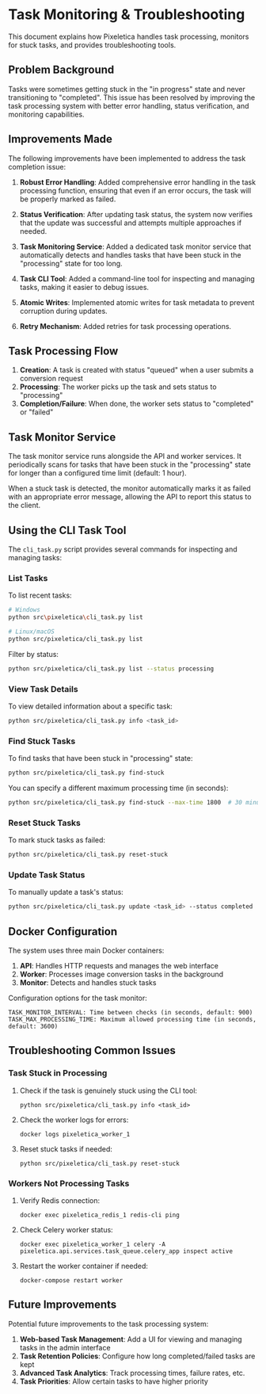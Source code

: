 # Task Monitoring & Troubleshooting

This document explains how Pixeletica handles task processing, monitors for stuck tasks, and provides troubleshooting tools.

## Problem Background

Tasks were sometimes getting stuck in the "in progress" state and never transitioning to "completed". This issue has been resolved by improving the task processing system with better error handling, status verification, and monitoring capabilities.

## Improvements Made

The following improvements have been implemented to address the task completion issue:

1. **Robust Error Handling**: Added comprehensive error handling in the task processing function, ensuring that even if an error occurs, the task will be properly marked as failed.

2. **Status Verification**: After updating task status, the system now verifies that the update was successful and attempts multiple approaches if needed.

3. **Task Monitoring Service**: Added a dedicated task monitor service that automatically detects and handles tasks that have been stuck in the "processing" state for too long.

4. **Task CLI Tool**: Added a command-line tool for inspecting and managing tasks, making it easier to debug issues.

5. **Atomic Writes**: Implemented atomic writes for task metadata to prevent corruption during updates.

6. **Retry Mechanism**: Added retries for task processing operations.

## Task Processing Flow

1. **Creation**: A task is created with status "queued" when a user submits a conversion request
2. **Processing**: The worker picks up the task and sets status to "processing"
3. **Completion/Failure**: When done, the worker sets status to "completed" or "failed"

## Task Monitor Service

The task monitor service runs alongside the API and worker services. It periodically scans for tasks that have been stuck in the "processing" state for longer than a configured time limit (default: 1 hour).

When a stuck task is detected, the monitor automatically marks it as failed with an appropriate error message, allowing the API to report this status to the client.

## Using the CLI Task Tool

The `cli_task.py` script provides several commands for inspecting and managing tasks:

### List Tasks

To list recent tasks:

```bash
# Windows
python src\pixeletica\cli_task.py list

# Linux/macOS
python src/pixeletica/cli_task.py list
```

Filter by status:

```bash
python src/pixeletica/cli_task.py list --status processing
```

### View Task Details

To view detailed information about a specific task:

```bash
python src/pixeletica/cli_task.py info <task_id>
```

### Find Stuck Tasks

To find tasks that have been stuck in "processing" state:

```bash
python src/pixeletica/cli_task.py find-stuck
```

You can specify a different maximum processing time (in seconds):

```bash
python src/pixeletica/cli_task.py find-stuck --max-time 1800  # 30 minutes
```

### Reset Stuck Tasks

To mark stuck tasks as failed:

```bash
python src/pixeletica/cli_task.py reset-stuck
```

### Update Task Status

To manually update a task's status:

```bash
python src/pixeletica/cli_task.py update <task_id> --status completed
```

## Docker Configuration

The system uses three main Docker containers:

1. **API**: Handles HTTP requests and manages the web interface
2. **Worker**: Processes image conversion tasks in the background
3. **Monitor**: Detects and handles stuck tasks

Configuration options for the task monitor:

```
TASK_MONITOR_INTERVAL: Time between checks (in seconds, default: 900)
TASK_MAX_PROCESSING_TIME: Maximum allowed processing time (in seconds, default: 3600)
```

## Troubleshooting Common Issues

### Task Stuck in Processing

1. Check if the task is genuinely stuck using the CLI tool:
   ```
   python src/pixeletica/cli_task.py info <task_id>
   ```

2. Check the worker logs for errors:
   ```
   docker logs pixeletica_worker_1
   ```

3. Reset stuck tasks if needed:
   ```
   python src/pixeletica/cli_task.py reset-stuck
   ```

### Workers Not Processing Tasks

1. Verify Redis connection:
   ```
   docker exec pixeletica_redis_1 redis-cli ping
   ```

2. Check Celery worker status:
   ```
   docker exec pixeletica_worker_1 celery -A pixeletica.api.services.task_queue.celery_app inspect active
   ```

3. Restart the worker container if needed:
   ```
   docker-compose restart worker
   ```

## Future Improvements

Potential future improvements to the task processing system:

1. **Web-based Task Management**: Add a UI for viewing and managing tasks in the admin interface
2. **Task Retention Policies**: Configure how long completed/failed tasks are kept
3. **Advanced Task Analytics**: Track processing times, failure rates, etc.
4. **Task Priorities**: Allow certain tasks to have higher priority
